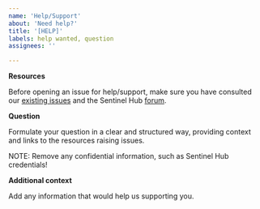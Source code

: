 ```yaml
---
name: 'Help/Support'
about: 'Need help?'
title: '[HELP]'
labels: help wanted, question
assignees: ''

---
```


**Resources**

Before opening an issue for help/support, make sure you have consulted our [existing issues](https://github.com/sentinel-hub/eo-grow/issues) and the Sentinel Hub [forum](https://forum.sentinel-hub.com/).

**Question**

Formulate your question in a clear and structured way, providing context and links to the resources raising issues.

NOTE: Remove any confidential information, such as Sentinel Hub credentials!

**Additional context**

Add any information that would help us supporting you.
